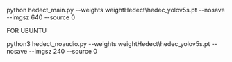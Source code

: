 python hedect_main.py --weights weightHedect\hedec_yolov5s.pt --nosave --imgsz 640 --source 0

FOR UBUNTU

python3 hedect_noaudio.py --weights weightHedect\hedec_yolov5s.pt --nosave --imgsz 240 --source 0